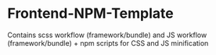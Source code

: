 # Frontend-NPM-Template
Contains scss workflow (framework/bundle) and JS workflow (framework/bundle) + npm scripts for CSS and JS minification
